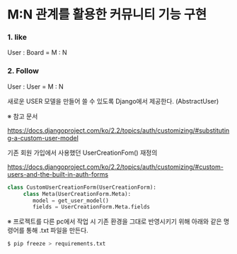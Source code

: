 # M:N 관계를 활용한 커뮤니티 기능 구현

### 1. like

User : Board = M : N

### 2. Follow

User : User = M : N

새로운 USER 모델을 만들어 쓸 수 있도록 Django에서 제공한다. (AbstractUser)

※ 참고 문서

<https://docs.djangoproject.com/ko/2.2/topics/auth/customizing/#substituting-a-custom-user-model>



기존 회원 가입에서 사용했던 UserCreationFom() 재정의

<https://docs.djangoproject.com/ko/2.2/topics/auth/customizing/#custom-users-and-the-built-in-auth-forms>

```python
class CustomUserCreationForm(UserCreationForm):
     class Meta(UserCreationForm.Meta):
        model = get_user_model()
        fields = UserCreationForm.Meta.fields
```



※ 프로젝트를 다른 pc에서 작업 시 기존 환경을 그대로 반영시키기 위해 아래와 같은 명령어를 통해 .txt 파일을 만든다.

```bash
$ pip freeze > requirements.txt
```

